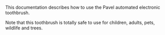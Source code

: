 This documentation describes how to use the Pavel automated electronic toothbrush.

Note that this toothbrush is totally safe to use for children, adults, pets, wildlife and trees.
